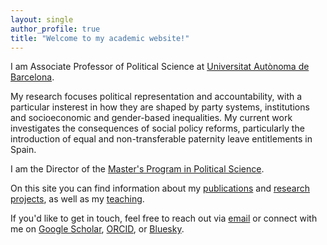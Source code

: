 ```yaml
---
layout: single
author_profile: true
title: "Welcome to my academic website!"
---
```


I am Associate Professor of Political Science at [Universitat Autònoma de Barcelona](https://www.uab.cat). 

My research focuses political representation and accountability, with a particular insterest in how they are shaped by party systems, institutions and socioeconomic and gender-based inequalities. My current work investigates the consequences of social policy reforms, particularly the introduction of equal and non-transferable paternity leave entitlements in Spain.

I am the Director of the [Master's Program in Political Science](https://master-ciencia-politica.uab.cat/).

On this site you can find information about my [publications](/personal/publications/) and [research projects](/personal/projects/), as well as my [teaching](/personal/teaching/).

If you'd like to get in touch, feel free to reach out via [email](mailto:dani.marinova@uab.cat) or connect with me on [Google Scholar](https://scholar.google.com/citations?user=0Qgt2pUAAAAJ&hl=en), [ORCID](https://orcid.org/0000-0001-7067-6792), or [Bluesky](https://bsky.app/profile/petroleuse-sbd.bsky.social).
